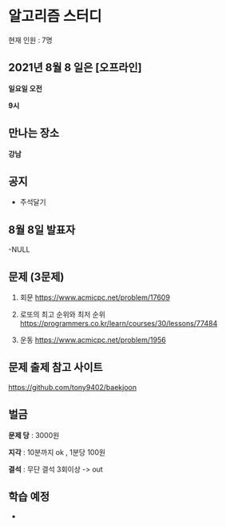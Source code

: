 # 알고리즘 스터디

현재 인원 : 7명

 


## 2021년 8월 8 일은 [오프라인]

__일요일 오전__

__9시__



## 만나는 장소

__강남__

## 공지

- 주석달기


## 8월 8일 발표자

-NULL


## 문제 (3문제)

1. 회문
https://www.acmicpc.net/problem/17609

2. 로또의 최고 순위와 최저 순위
https://programmers.co.kr/learn/courses/30/lessons/77484

3. 운동
https://www.acmicpc.net/problem/1956


## 문제 출제 참고 사이트 
https://github.com/tony9402/baekjoon

## 벌금

__문제 당__ : 3000원

__지각__ :  10분까지 ok , 1분당 100원

__결석__ : 무단 결석 3회이상  -> out




## 학습 예정

- 
